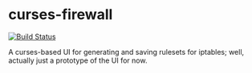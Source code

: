 # curses-firewall

[![Build Status](https://travis-ci.org/LouisJackman/curses-firewall.svg?branch=master)](https://travis-ci.org/LouisJackman/curses-firewall)

A curses-based UI for generating and saving rulesets for iptables; well,
actually just a prototype of the UI for now.
